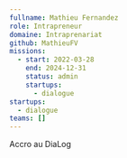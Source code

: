 ```yaml
---
fullname: Mathieu Fernandez
role: Intrapreneur
domaine: Intraprenariat
github: MathieuFV
missions:
  - start: 2022-03-28
    end: 2024-12-31
    status: admin
    startups:
      - dialogue
startups:
  - dialogue
teams: []
---
```

Accro au DiaLog